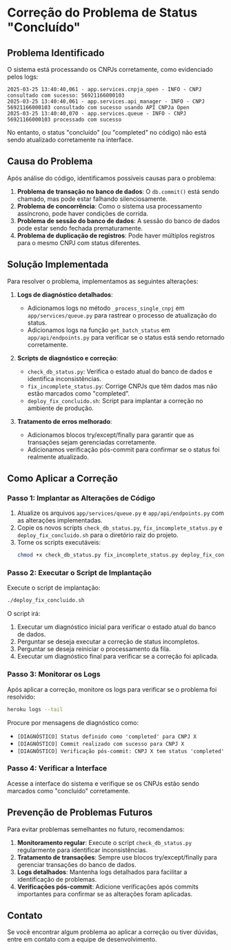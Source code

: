 # Correção do Problema de Status "Concluído"

## Problema Identificado

O sistema está processando os CNPJs corretamente, como evidenciado pelos logs:

```
2025-03-25 13:40:40,061 - app.services.cnpja_open - INFO - CNPJ consultado com sucesso: 56921166000103
2025-03-25 13:40:40,061 - app.services.api_manager - INFO - CNPJ 56921166000103 consultado com sucesso usando API CNPJa Open
2025-03-25 13:40:40,070 - app.services.queue - INFO - CNPJ 56921166000103 processado com sucesso
```

No entanto, o status "concluído" (ou "completed" no código) não está sendo atualizado corretamente na interface.

## Causa do Problema

Após análise do código, identificamos possíveis causas para o problema:

1. **Problema de transação no banco de dados**: O `db.commit()` está sendo chamado, mas pode estar falhando silenciosamente.
2. **Problema de concorrência**: Como o sistema usa processamento assíncrono, pode haver condições de corrida.
3. **Problema de sessão do banco de dados**: A sessão do banco de dados pode estar sendo fechada prematuramente.
4. **Problema de duplicação de registros**: Pode haver múltiplos registros para o mesmo CNPJ com status diferentes.

## Solução Implementada

Para resolver o problema, implementamos as seguintes alterações:

1. **Logs de diagnóstico detalhados**:
   - Adicionamos logs no método `_process_single_cnpj` em `app/services/queue.py` para rastrear o processo de atualização do status.
   - Adicionamos logs na função `get_batch_status` em `app/api/endpoints.py` para verificar se o status está sendo retornado corretamente.

2. **Scripts de diagnóstico e correção**:
   - `check_db_status.py`: Verifica o estado atual do banco de dados e identifica inconsistências.
   - `fix_incomplete_status.py`: Corrige CNPJs que têm dados mas não estão marcados como "completed".
   - `deploy_fix_concluido.sh`: Script para implantar a correção no ambiente de produção.

3. **Tratamento de erros melhorado**:
   - Adicionamos blocos try/except/finally para garantir que as transações sejam gerenciadas corretamente.
   - Adicionamos verificação pós-commit para confirmar se o status foi realmente atualizado.

## Como Aplicar a Correção

### Passo 1: Implantar as Alterações de Código

1. Atualize os arquivos `app/services/queue.py` e `app/api/endpoints.py` com as alterações implementadas.
2. Copie os novos scripts `check_db_status.py`, `fix_incomplete_status.py` e `deploy_fix_concluido.sh` para o diretório raiz do projeto.
3. Torne os scripts executáveis:
   ```bash
   chmod +x check_db_status.py fix_incomplete_status.py deploy_fix_concluido.sh
   ```

### Passo 2: Executar o Script de Implantação

Execute o script de implantação:

```bash
./deploy_fix_concluido.sh
```

O script irá:
1. Executar um diagnóstico inicial para verificar o estado atual do banco de dados.
2. Perguntar se deseja executar a correção de status incompletos.
3. Perguntar se deseja reiniciar o processamento da fila.
4. Executar um diagnóstico final para verificar se a correção foi aplicada.

### Passo 3: Monitorar os Logs

Após aplicar a correção, monitore os logs para verificar se o problema foi resolvido:

```bash
heroku logs --tail
```

Procure por mensagens de diagnóstico como:
- `[DIAGNÓSTICO] Status definido como 'completed' para CNPJ X`
- `[DIAGNÓSTICO] Commit realizado com sucesso para CNPJ X`
- `[DIAGNÓSTICO] Verificação pós-commit: CNPJ X tem status 'completed'`

### Passo 4: Verificar a Interface

Acesse a interface do sistema e verifique se os CNPJs estão sendo marcados como "concluído" corretamente.

## Prevenção de Problemas Futuros

Para evitar problemas semelhantes no futuro, recomendamos:

1. **Monitoramento regular**: Execute o script `check_db_status.py` regularmente para identificar inconsistências.
2. **Tratamento de transações**: Sempre use blocos try/except/finally para gerenciar transações do banco de dados.
3. **Logs detalhados**: Mantenha logs detalhados para facilitar a identificação de problemas.
4. **Verificações pós-commit**: Adicione verificações após commits importantes para confirmar se as alterações foram aplicadas.

## Contato

Se você encontrar algum problema ao aplicar a correção ou tiver dúvidas, entre em contato com a equipe de desenvolvimento.
